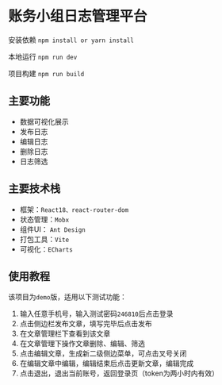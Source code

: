 # 账务小组日志管理平台
安装依赖 `npm install or yarn install`

本地运行 `npm run dev`

项目构建 `npm run build`

## 主要功能
- 数据可视化展示
- 发布日志
- 编辑日志
- 删除日志
- 日志筛选

## 主要技术栈
- 框架：`React18、react-router-dom`
- 状态管理：`Mobx`
- 组件UI： `Ant Design`
- 打包工具：`Vite`
- 可视化：`ECharts`
  
## 使用教程
该项目为`demo`版，适用以下测试功能：
1. 输入任意手机号，输入测试密码`246810`后点击登录
2. 点击侧边栏发布文章，填写完毕后点击发布
3. 在文章管理栏下查看到该文章
4. 在文章管理下操作文章删除、编辑、筛选
5. 点击编辑文章，生成新二级侧边菜单，可点击叉号关闭
6. 在编辑文章中编辑，编辑结束后点击更新文章，编辑完成
7. 点击退出，退出当前账号，返回登录页（token为两小时内有效）